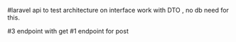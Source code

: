#laravel 
api to test architecture on interface 
work with DTO , no db need for this.

#3 endpoint with get
#1 endpoint for post

